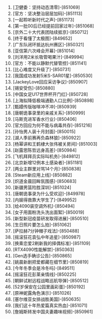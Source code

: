 
1. [卫健委：坚持动态清零]-[851069]
1. [官方：坚决整治层层加码]-[851113]
1. [一起聆听新时代之声]-[851173]
1. [第一批00后已经提前回家过年]-[851068]
1. [京外二十大代表团陆续抵京]-[850712]
1. [终于看懂了太极图]-[849652]
1. [广东队闭环抵达杭州赛区]-[850321]
1. [亚信第六次峰会开幕]-[851014]
1. [刘洋用2米长吸管喝果汁]-[849994]
1. [官方：不能以静默代替管控]-[851141]
1. [比心难度又升级了]-[850731]
1. [我国成功发射5米S-SAR01星]-[850530]
1. [JackeyLove回应采访争议]-[850907]
1. [锡安受伤]-[850880]
1. [中国女足U17世界杯开门红]-[850728]
1. [上海拟降低极端通勤人口比例]-[850898]
1. [甄嬛传版咖啡冲不冲]-[850939]
1. [唐朝诡事录里的亲戚关系]-[850999]
1. [马斯克进军香水行业]-[850406]
1. [官方回应为何不能与病毒共存]-[851216]
1. [孙怡男人装十月封面]-[850015]
1. [湖人季前赛再负森林狼]-[850922]
1. [杨幂讲和王鹤棣大张伟被关房间]-[851003]
1. [赵露思陈哲远身高差]-[850984]
1. [飞机拜拜员实际叫机务]-[849812]
1. [北京新增12例本土感染者]-[851181]
1. [两业主群里对骂14个月]-[850838]
1. [Steam新应用上线]-[850882]
1. [炽道金晨回眸氛围感]-[850683]
1. [新疆男篮险胜深圳]-[851024]
1. [唐朝诡事录为什么受欢迎]-[849978]
1. [内娱得救靠大学生了]-[849952]
1. [给4090装空调外机]-[850494]
1. [女子用面粉洗头洗出面絮]-[850019]
1. [新型新冠疫苗研发取得进展]-[850510]
1. [生日照片要怎么拍]-[851062]
1. [萨拉赫7分钟帽子戏法]-[850488]
1. [摇滚狂花袁弘中年追星]-[850987]
1. [换乘恋爱2刷新我的择偶标准]-[851109]
1. [RTX4090性能解禁]-[850363]
1. [Gen选手确诊公告]-[850865]
1. [姚晨新剧把爱都藏在细节里]-[850819]
1. [今年冬季会是冷冬吗]-[849511]
1. [摇滚狂花彭莱亲情线]-[850225]
1. [朝鲜试射远程战略巡航导弹]-[850512]
1. [52岁保安在公园里画彩蛋]-[850192]
1. [原神妮露角色演示]-[851026]
1. [塞尔维亚女排战胜美国]-[850635]
1. [我们这十年热爱篇真实热血]-[851071]
1. [詹姆斯转发中国夫妻趣味视频]-[850961]